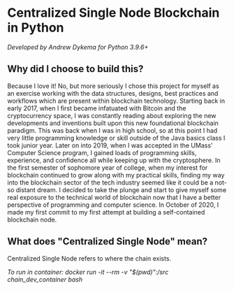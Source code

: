 # Centralized Single Node Blockchain in Python
_Developed by Andrew Dykema for Python 3.9.6+_

## Why did I choose to build this?
Because I love it! No, but more seriously I chose this project for myself as an exercise working with the data structures, designs, best practices and workflows which are present within blockchain technology. Starting back in early 2017, when I first became infatuated with Bitcoin and the cryptocurrency space, I was constantly reading about exploring the new developments and inventions built upon this new foundational blockchain paradigm. This was back when I was in high school, so at this point I had very little programming knowledge or skill outside of the Java basics class I took junior year. Later on into 2019, when I was accepted in the UMass' Computer Science program, I gained loads of programming skills, experience, and confidence all while keeping up with the cryptosphere. In the first semester of sophomore year of college, when my interest for blockchain continued to grow along with my practical skills, finding my way into the blockchain sector of the tech industry seemed like it could be a not-so distant dream. I decided to take the plunge and start to give myself some real exposure to the technical world of blockchain now that I have a better perspective of programming and computer science. In October of 2020, I made my first commit to my first attempt at building a self-contained blockchain node.
  
## What does "Centralized Single Node" mean?
Centralized Single Node refers to where the chain exists. 


_To run in container: docker run -it --rm -v "$(pwd)":/src chain_dev_container bash_
